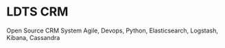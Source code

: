 # LDTS CRM
Open Source CRM System
Agile, Devops, Python, Elasticsearch, Logstash, Kibana, Cassandra
